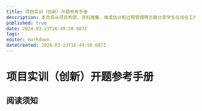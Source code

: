 ```yaml
---
title: 项目实训（创新）开题参考手册
description: 本页将从项目构思、资料搜集、难度估计和过程管理等方面分享学生在线在工作中积累的经验，希望能帮助各位顺利完成开题答辩和后续工作。
published: true
date: 2024-03-23T16:49:50.687Z
tags: 
editor: markdown
dateCreated: 2024-03-23T16:49:50.687Z
---
```


# 项目实训（创新）开题参考手册

## 阅读须知
